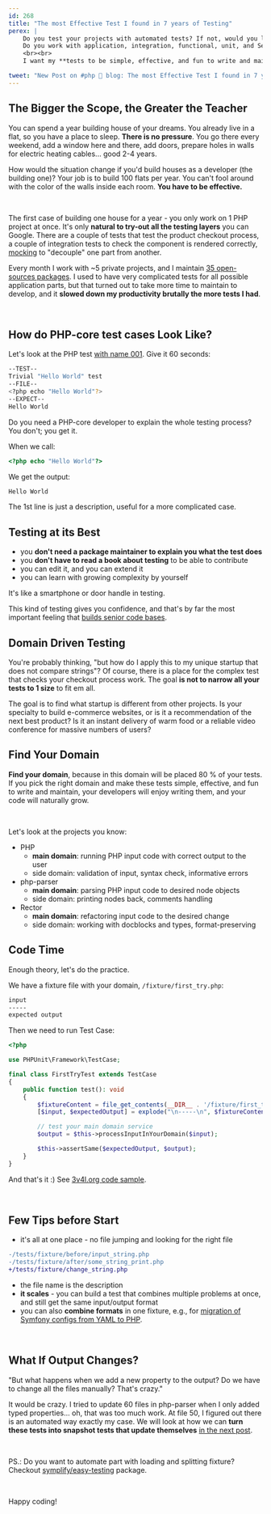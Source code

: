 ```yaml
---
id: 268
title: "The most Effective Test I found in 7 years of Testing"
perex: |
    Do you test your projects with automated tests? If not, would you like to start?
    Do you work with application, integration, functional, unit, and Selenium layers and drive you crazy? Do you spend more time writing tests than the actual code behind them?
    <br><br>
    I want my **tests to be simple, effective, and fun to write and maintain**. Today, we look at one approach used by [PHP itself](https://github.com/php/php-src/), `nikic/php-parser`. It's so good I'm surprised not everyone is using it.

tweet: "New Post on #php 🐘 blog: The most Effective Test I found in 7 years of Testing"
---
```


## The Bigger the Scope, the Greater the Teacher

You can spend a year building house of your dreams. You already live in a flat, so you have a place to sleep. **There is no pressure**. You go there every weekend, add a window here and there, add doors, prepare holes in walls for electric heating cables... good 2-4 years.

How would the situation change if you'd build houses as a developer (the building one)? Your job is to build 100 flats per year. You can't fool around with the color of the walls inside each room. **You have to be effective.**

<br>

The first case of building one house for a year - you only work on 1 PHP project at once. It's only **natural to try-out all the testing layers** you can Google. There are a couple of tests that test the product checkout process, a couple of integration tests to check the component is rendered correctly, [mocking](/blog/2018/06/11/how-to-turn-mocks-from-nightmare-to-solid-kiss-tests/) to "decouple" one part from another.

Every month I work with ~5 private projects, and I maintain [35 open-sources packages](https://packagist.org/profile/?page=3). I used to have very complicated tests for all possible application parts, but that turned out to take more time to maintain to develop, and it **slowed down my productivity brutally the more tests I had**.

<br>

## How do PHP-core test cases Look Like?

Let's look at the PHP test [with name 001](https://github.com/php/php-src/blob/master/tests/basic/001.phpt).
Give it 60 seconds:

```bash
--TEST--
Trivial "Hello World" test
--FILE--
<?php echo "Hello World"?>
--EXPECT--
Hello World
```

Do you need a PHP-core developer to explain the whole testing process? You don't; you get it.

When we call:

```php
<?php echo "Hello World"?>
```

We get the output:

```bash
Hello World
```

The 1st line is just a description, useful for a more complicated case.

## Testing at its Best

- you **don't need a package maintainer to explain you what the test does**
- you **don't have to read a book about testing** to be able to contribute
- you can edit it, and you can extend it
- you can learn with growing complexity by yourself

It's like a smartphone or door handle in testing.

This kind of testing gives you confidence, and that's by far the most important feeling that [builds senior code bases](/blog/2020/03/02/we-do-not-need-senior-developers-we-need-senior-code-bases/).

## Domain Driven Testing

You're probably thinking, "but how do I apply this to my unique startup that does not compare strings"? Of course, there is a place for the complex test that checks your checkout process work. The goal **is not to narrow all your tests to 1 size** to fit em all.

The goal is to find what startup is different from other projects. Is your specialty to build e-commerce websites, or is it a recommendation of the next best product? Is it an instant delivery of warm food or a reliable video conference for massive numbers of users?

## Find Your Domain

**Find your domain**, because in this domain will be placed 80 % of your tests. If you pick the right domain and make these tests simple, effective, and fun to write and maintain, your developers will enjoy writing them, and your code will naturally grow.

<br>

Let's look at the projects you know:

- PHP
    - **main domain**: running PHP input code with correct output to the user
    - side domain: validation of input, syntax check, informative errors
- php-parser
    - **main domain**: parsing PHP input code to desired node objects
    - side domain: printing nodes back, comments handling
- Rector
    - **main domain**: refactoring input code to the desired change
    - side domain: working with docblocks and types, format-preserving


## Code Time

Enough theory, let's do the practice.

We have a fixture file with your domain, `/fixture/first_try.php`:

```bash
input
-----
expected output
```

Then we need to run Test Case:

```php
<?php

use PHPUnit\Framework\TestCase;

final class FirstTryTest extends TestCase
{
    public function test(): void
    {
        $fixtureContent = file_get_contents(__DIR__ . '/fixture/first_try.php');
        [$input, $expectedOutput] = explode("\n-----\n", $fixtureContent);

        // test your main domain service
        $output = $this->processInputInYourDomain($input);

        $this->assertSame($expectedOutput, $output);
    }
}
```

And that's it :) See [3v4l.org code sample](https://3v4l.org/sEudR).

<br>

## Few Tips before Start

- it's all at one place - no file jumping and looking for the right file

```diff
-/tests/fixture/before/input_string.php
-/tests/fixture/after/some_string_print.php
+/tests/fixture/change_string.php
```

- the file name is the description
- **it scales** - you can build a test that combines multiple problems at once, and still get the same input/output format
- you can also **combine formats** in one fixture, e.g., for [migration of Symfony configs from YAML to PHP](https://github.com/migrify/migrify/blob/master/packages/config-transformer/packages/format-switcher/tests/Converter/ConfigFormatConverter/FixtureYamlToPhp/normal/some.yaml).

<br>

## What If Output Changes?

"But what happens when we add a new property to the output? Do we have to change all the files manually? That's crazy."

It would be crazy. I tried to update 60 files in php-parser when I only added typed properties... oh, that was too much work. At file 50, I figured out there is an automated way exactly my case. We will look at how we can **turn these tests into snapshot tests that update themselves** [in the next post](/blog/2020/07/20/how-to-update-hundreds-of-test-fixtures-with-single-phpunit-run).

<br>

PS.: Do you want to automate part with loading and splitting fixture? Checkout [symplify/easy-testing](https://github.com/symplify/easy-testing) package.

<br>

Happy coding!

